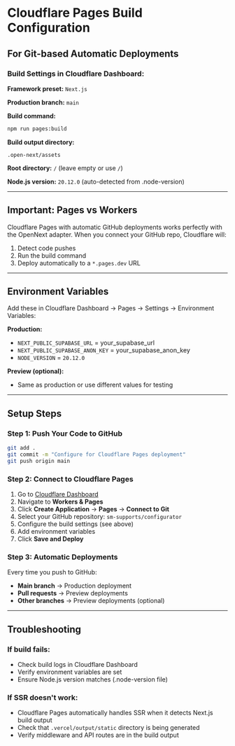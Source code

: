 # Cloudflare Pages Build Configuration

## For Git-based Automatic Deployments

### Build Settings in Cloudflare Dashboard:

**Framework preset:** `Next.js`

**Production branch:** `main`

**Build command:**
```bash
npm run pages:build
```

**Build output directory:**
```
.open-next/assets
```

**Root directory:** `/` (leave empty or use `/`)

**Node.js version:** `20.12.0` (auto-detected from .node-version)

---

## Important: Pages vs Workers

Cloudflare Pages with automatic GitHub deployments works perfectly with the OpenNext adapter. When you connect your GitHub repo, Cloudflare will:
1. Detect code pushes
2. Run the build command
3. Deploy automatically to a `*.pages.dev` URL

---

## Environment Variables

Add these in Cloudflare Dashboard → Pages → Settings → Environment Variables:

**Production:**
- `NEXT_PUBLIC_SUPABASE_URL` = your_supabase_url
- `NEXT_PUBLIC_SUPABASE_ANON_KEY` = your_supabase_anon_key
- `NODE_VERSION` = `20.12.0`

**Preview (optional):**
- Same as production or use different values for testing

---

## Setup Steps

### Step 1: Push Your Code to GitHub

```bash
git add .
git commit -m "Configure for Cloudflare Pages deployment"
git push origin main
```

### Step 2: Connect to Cloudflare Pages

1. Go to [Cloudflare Dashboard](https://dash.cloudflare.com)
2. Navigate to **Workers & Pages**
3. Click **Create Application** → **Pages** → **Connect to Git**
4. Select your GitHub repository: `sm-supports/configurator`
5. Configure the build settings (see above)
6. Add environment variables
7. Click **Save and Deploy**

### Step 3: Automatic Deployments

Every time you push to GitHub:
- **Main branch** → Production deployment
- **Pull requests** → Preview deployments
- **Other branches** → Preview deployments (optional)

---

## Troubleshooting

### If build fails:
- Check build logs in Cloudflare Dashboard
- Verify environment variables are set
- Ensure Node.js version matches (.node-version file)

### If SSR doesn't work:
- Cloudflare Pages automatically handles SSR when it detects Next.js build output
- Check that `.vercel/output/static` directory is being generated
- Verify middleware and API routes are in the build output
